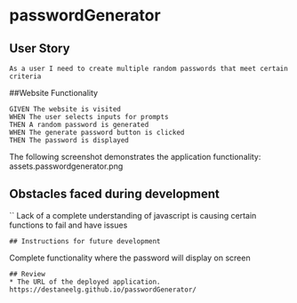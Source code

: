 # passwordGenerator
## User Story

```
As a user I need to create multiple random passwords that meet certain criteria
```
##Website Functionality

```
GIVEN The website is visited
WHEN The user selects inputs for prompts 
THEN A random password is generated
WHEN The generate password button is clicked
THEN The password is displayed

```
The following screenshot demonstrates the application functionality:
assets.passwordgenerator.png

## Obstacles faced during development
``
Lack of a complete understanding of javascript is causing certain functions to fail and have issues
```
## Instructions for future development
```
Complete functionality where the password will display on screen 
```
## Review
* The URL of the deployed application.
https://destaneelg.github.io/passwordGenerator/
                         
